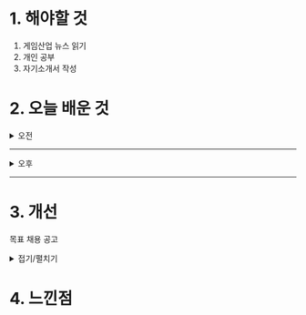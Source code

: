 
# 1. 해야할 것

1. 게임산업 뉴스 읽기 
2. 개인 공부  
3. 자기소개서 작성



# 2. 오늘 배운 것

<details>
<summary>오전</summary>

## 오늘의 뉴스
### [기사: 킹덤컴2 오픈월드로 즐겨라!](https://www.gameinsight.co.kr/news/articleView.html?idxno=34329)
![image](https://github.com/user-attachments/assets/cf1559d6-909d-4597-ae09-851c6119e5ac)
```
킹덤컴1을 재밌게 플레이, 솔직히 말하면 맛보기 프롤로그뿐이지만, 해봐서 오픈월드로 얼마나 재밌게 나올지 기대된다.
킹덤컴1에서는 정말 적절하게 디테일이 살아있어서 와 이런것도 되는건가?라는 느낌을 받았는데 오픈월드는 그 레벨디자인을
어떻게 했을지가 기대된다.
우선, 킹덤컴을 먼저 클리어하자
```
</details>

****

<details>
<summary>오후</summary>

## 오버킬 자기소개서 작성
### 우정민은 누구인가?


</details>

****


# 3. 개선
목표 채용 공고

<details>
<summary>접기/펼치기</summary>

![image](https://github.com/user-attachments/assets/20a1b919-21ee-4627-be48-4455dd8cccb3)

## 레벨 구상
[유튜브: 오버킬 시나리오 시연](https://www.youtube.com/watch?v=r1ylKBzTy9g)

[유튜브: 오버킬 정예 시연](https://www.youtube.com/watch?v=33MR3MifGbU)

[유튜브: 오버킬 플레이영상 30분](https://www.youtube.com/watch?v=X-tC_AWtGh0)

[나무위키: 오버킬](https://namu.wiki/w/%ED%94%84%EB%A1%9C%EC%A0%9D%ED%8A%B8%20%EC%98%A4%EB%B2%84%ED%82%AC)

[채용공고: 오버킬 레벨디자인](https://career.nexon.com/user/recruit/member/postDetail?joinCorp=NO&reNo=20250006&currentPage=0)


</details>



# 4. 느낀점

